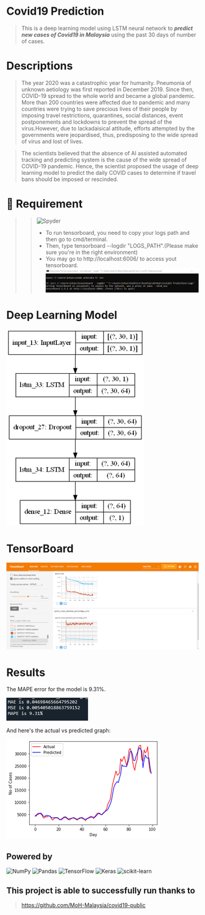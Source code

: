 # Covid19 Prediction
> This is a deep learning model using LSTM neural network to ***predict new cases of Covid19 in Malaysia*** using the past 30 days of number of cases.

# Descriptions
>The year 2020 was a catastrophic year for humanity. Pneumonia of unknown aetiology was first reported in December 2019. Since then, COVID-19 spread to 
the whole world and became a global pandemic. More than 200 countries were 
affected due to pandemic and many countries were trying to save precious lives 
of their people by imposing travel restrictions, quarantines, social distances, event 
postponements and lockdowns to prevent the spread of the virus.However, due 
to lackadaisical attitude, efforts attempted by the governments were jeopardised, 
thus, predisposing to the wide spread of virus and lost of lives. 

>The scientists believed that the absence of AI assisted automated tracking and 
predicting system is the cause of the wide spread of COVID-19 pandemic. Hence, 
the scientist proposed the usage of deep learning model to predict the daily 
COVID cases to determine if travel bans should be imposed or rescinded.

# 📙 Requirement
>> ![Spyder](https://img.shields.io/badge/Spyder-838485?style=for-the-badge&logo=spyder%20ide&logoColor=maroon)
>>
>>  - To run tensorboard, you need to copy your logs path and then go to cmd/terminal.
>>  - Then, type tensorboard --logdir "LOGS_PATH".(Please make sure you're in the right environment)
>>  - You may go to http://localhost:6006/ to access yout tensorboard.
![alt text](https://github.com/intan7/Covid19-Prediction/blob/main/static/run_TensorBoard.png)

# Deep Learning Model
![alt text](https://github.com/intan7/Covid19-Prediction/blob/main/static/model.png)

# TensorBoard
![alt text](https://github.com/intan7/Covid19-Prediction/blob/main/static/TensorBoard_ss.png)

# Results
The MAPE error for the model is 9.31%.

![alt text](https://github.com/intan7/Covid19-Prediction/blob/main/static/result_ss.png)

And here's the actual vs predicted graph:

![alt text](https://github.com/intan7/Covid19-Prediction/blob/main/static/actualvspredict.png)

## Powered by
![NumPy](https://img.shields.io/badge/numpy-%23013243.svg?style=for-the-badge&logo=numpy&logoColor=white)
![Pandas](https://img.shields.io/badge/pandas-%23150458.svg?style=for-the-badge&logo=pandas&logoColor=white)
![TensorFlow](https://img.shields.io/badge/TensorFlow-%23FF6F00.svg?style=for-the-badge&logo=TensorFlow&logoColor=white)
![Keras](https://img.shields.io/badge/Keras-%23D00000.svg?style=for-the-badge&logo=Keras&logoColor=white)
![scikit-learn](https://img.shields.io/badge/scikit--learn-%23F7931E.svg?style=for-the-badge&logo=scikit-learn&logoColor=white)

## This project is able to successfully run thanks to
 >https://github.com/MoH-Malaysia/covid19-public
